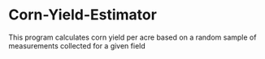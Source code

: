 # Corn-Yield-Estimator
This program calculates corn yield per acre based on a random sample of measurements collected for a given field
